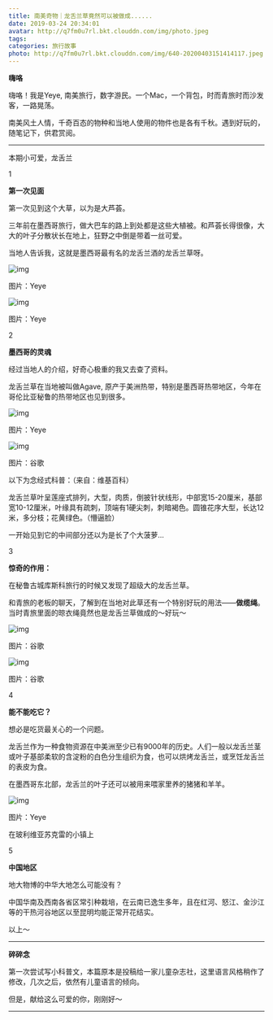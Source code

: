 ```yaml
---
title: 南美奇物｜龙舌兰草竟然可以被做成......
date: 2019-03-24 20:34:01
avatar: http://q7fm0u7rl.bkt.clouddn.com/img/photo.jpeg
tags: 
categories: 旅行故事
photo: http://q7fm0u7rl.bkt.clouddn.com/img/640-20200403151414117.jpeg
---
```


**嗨咯**



嗨咯！我是Yeye, 南美旅行，数字游民。一个Mac，一个背包，时而青旅时而沙发客，一路晃荡。



南美风土人情，千奇百态的物种和当地人使用的物件也是各有千秋。遇到好玩的，随笔记下，供君赏阅。



------



本期小可爱，龙舌兰



1

**第一次见面**



第一次见到这个大草，以为是大芦荟。



三年前在墨西哥旅行，做大巴车的路上到处都是这些大植被。和芦荟长得很像，大大的叶子分散状长在地上，狂野之中倒是带着一丝可爱。



当地人告诉我，这就是墨西哥最有名的龙舌兰酒的龙舌兰草呀。



![img](http://q7fm0u7rl.bkt.clouddn.com/img/640-20200403151406843.jpeg)

图片：Yeye



![img](http://q7fm0u7rl.bkt.clouddn.com/img/640-20200403151410711.jpeg)

图片：Yeye



2

**墨西哥的灵魂**



经过当地人的介绍，好奇心极重的我又去查了资料。



龙舌兰草在当地被叫做Agave, 原产于美洲热带，特别是墨西哥热带地区，今年在哥伦比亚秘鲁的热带地区也见到很多。

 

![img](http://q7fm0u7rl.bkt.clouddn.com/img/640-20200403151414117.jpeg)

图片：Yeye





![img](http://q7fm0u7rl.bkt.clouddn.com/img/640-20200403151417625.jpeg)

图片：谷歌



以下为念经式科普：（来自：维基百科）



龙舌兰草叶呈莲座式排列，大型，肉质，倒披针状线形，中部宽15-20厘米，基部宽10-12厘米，叶缘具有疏刺，顶端有1硬尖刺，刺暗褐色。圆锥花序大型，长达12米，多分枝；花黄绿色。（懵逼脸）



一开始见到它的中间部分还以为是长了个大菠萝...





3

**惊奇的作用：**



在秘鲁古城库斯科旅行的时候又发现了超级大的龙舌兰草。



和青旅的老板的聊天，了解到在当地对此草还有一个特别好玩的用法——**做缆绳**。当时青旅里面的晾衣绳竟然也是龙舌兰草做成的～好玩～



![img](http://q7fm0u7rl.bkt.clouddn.com/img/640-20200403151421076.jpeg)

图片：谷歌



![img](http://q7fm0u7rl.bkt.clouddn.com/img/640-20200403151425405.jpeg)

图片：谷歌





4

**能不能吃它？**



想必是吃货最关心的一个问题。



龙舌兰作为一种食物资源在中美洲至少已有9000年的历史。人们一般以龙舌兰茎或叶子基部柔软的含淀粉的白色分生组织为食，也可以烘烤龙舌兰，或烹饪龙舌兰的表皮为食。



在墨西哥东北部，龙舌兰的叶子还可以被用来喂家里养的猪猪和羊羊。



![img](http://q7fm0u7rl.bkt.clouddn.com/img/640-20200403151431013.jpeg)

图片：Yeye

在玻利维亚苏克雷的小镇上





5

**中国地区**



地大物博的中华大地怎么可能没有？



中国华南及西南各省区常引种栽培，在云南已逸生多年，且在红河、怒江、金沙江等的干热河谷地区以至昆明均能正常开花结实。





以上～





***



**碎碎念**



第一次尝试写小科普文，本篇原本是投稿给一家儿童杂志社，这里语言风格稍作了修改，几次之后，依然有儿童语言的倾向。



但是，献给这么可爱的你，刚刚好～



------